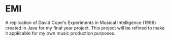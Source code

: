 # EMI
A replication of David Cope's Experiments in Musical Intelligence (1996) created in Java for my final year project. This project will be refined to make it applicable for my own music production purposes.
